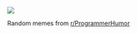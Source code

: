 ![](https://preview.redd.it/u47lvj89jhcf1.png?width=640&crop=smart&auto=webp&s=88a33daa0a91fa89f6a070c092b787f9c26c9934)

 Random memes from [r/ProgrammerHumor](https://www.reddit.com/r/ProgrammerHumor/)
